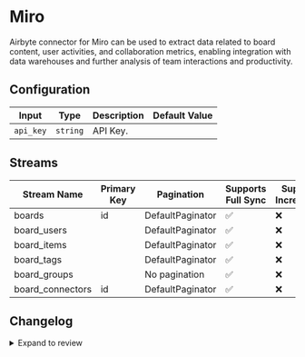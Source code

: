 # Miro

Airbyte connector for Miro can be used to extract data related to board content, user activities, and collaboration metrics, enabling integration with data warehouses and further analysis of team interactions and productivity.

## Configuration

| Input | Type | Description | Default Value |
|-------|------|-------------|---------------|
| `api_key` | `string` | API Key.  |  |

## Streams
| Stream Name | Primary Key | Pagination | Supports Full Sync | Supports Incremental |
|-------------|-------------|------------|---------------------|----------------------|
| boards | id | DefaultPaginator | ✅ |  ❌  |
| board_users |  | DefaultPaginator | ✅ |  ❌  |
| board_items |  | DefaultPaginator | ✅ |  ❌  |
| board_tags |  | DefaultPaginator | ✅ |  ❌  |
| board_groups |  | No pagination | ✅ |  ❌  |
| board_connectors | id | DefaultPaginator | ✅ |  ❌  |

## Changelog

<details>
  <summary>Expand to review</summary>

| Version          | Date              | Pull Request | Subject        |
|------------------|-------------------|--------------|----------------|
| 0.0.32 | 2025-08-02 | [64295](https://github.com/airbytehq/airbyte/pull/64295) | Update dependencies |
| 0.0.31 | 2025-07-26 | [63928](https://github.com/airbytehq/airbyte/pull/63928) | Update dependencies |
| 0.0.30 | 2025-07-19 | [63436](https://github.com/airbytehq/airbyte/pull/63436) | Update dependencies |
| 0.0.29 | 2025-07-12 | [63209](https://github.com/airbytehq/airbyte/pull/63209) | Update dependencies |
| 0.0.28 | 2025-07-05 | [62579](https://github.com/airbytehq/airbyte/pull/62579) | Update dependencies |
| 0.0.27 | 2025-06-28 | [62371](https://github.com/airbytehq/airbyte/pull/62371) | Update dependencies |
| 0.0.26 | 2025-06-21 | [61890](https://github.com/airbytehq/airbyte/pull/61890) | Update dependencies |
| 0.0.25 | 2025-06-14 | [61031](https://github.com/airbytehq/airbyte/pull/61031) | Update dependencies |
| 0.0.24 | 2025-05-24 | [60063](https://github.com/airbytehq/airbyte/pull/60063) | Update dependencies |
| 0.0.23 | 2025-05-03 | [59492](https://github.com/airbytehq/airbyte/pull/59492) | Update dependencies |
| 0.0.22 | 2025-04-27 | [59051](https://github.com/airbytehq/airbyte/pull/59051) | Update dependencies |
| 0.0.21 | 2025-04-19 | [58496](https://github.com/airbytehq/airbyte/pull/58496) | Update dependencies |
| 0.0.20 | 2025-04-12 | [57898](https://github.com/airbytehq/airbyte/pull/57898) | Update dependencies |
| 0.0.19 | 2025-04-05 | [57082](https://github.com/airbytehq/airbyte/pull/57082) | Update dependencies |
| 0.0.18 | 2025-03-29 | [56705](https://github.com/airbytehq/airbyte/pull/56705) | Update dependencies |
| 0.0.17 | 2025-03-22 | [56063](https://github.com/airbytehq/airbyte/pull/56063) | Update dependencies |
| 0.0.16 | 2025-03-08 | [55499](https://github.com/airbytehq/airbyte/pull/55499) | Update dependencies |
| 0.0.15 | 2025-03-01 | [54804](https://github.com/airbytehq/airbyte/pull/54804) | Update dependencies |
| 0.0.14 | 2025-02-22 | [54368](https://github.com/airbytehq/airbyte/pull/54368) | Update dependencies |
| 0.0.13 | 2025-02-15 | [53849](https://github.com/airbytehq/airbyte/pull/53849) | Update dependencies |
| 0.0.12 | 2025-02-08 | [53306](https://github.com/airbytehq/airbyte/pull/53306) | Update dependencies |
| 0.0.11 | 2025-02-01 | [52779](https://github.com/airbytehq/airbyte/pull/52779) | Update dependencies |
| 0.0.10 | 2025-01-25 | [52243](https://github.com/airbytehq/airbyte/pull/52243) | Update dependencies |
| 0.0.9 | 2025-01-18 | [51827](https://github.com/airbytehq/airbyte/pull/51827) | Update dependencies |
| 0.0.8 | 2025-01-11 | [51182](https://github.com/airbytehq/airbyte/pull/51182) | Update dependencies |
| 0.0.7 | 2024-12-28 | [50658](https://github.com/airbytehq/airbyte/pull/50658) | Update dependencies |
| 0.0.6 | 2024-12-21 | [50135](https://github.com/airbytehq/airbyte/pull/50135) | Update dependencies |
| 0.0.5 | 2024-12-14 | [49629](https://github.com/airbytehq/airbyte/pull/49629) | Update dependencies |
| 0.0.4 | 2024-12-12 | [48922](https://github.com/airbytehq/airbyte/pull/48922) | Update dependencies |
| 0.0.3 | 2024-11-04 | [48262](https://github.com/airbytehq/airbyte/pull/48262) | Update dependencies |
| 0.0.2 | 2024-10-29 | [47885](https://github.com/airbytehq/airbyte/pull/47885) | Update dependencies |
| 0.0.1 | 2024-10-18 | | Initial release by [@parthiv11](https://github.com/parthiv11) via Connector Builder |

</details>

